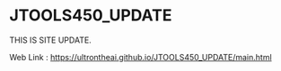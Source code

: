 # JTOOLS450_UPDATE
THIS IS SITE UPDATE.

Web Link : https://ultrontheai.github.io/JTOOLS450_UPDATE/main.html
